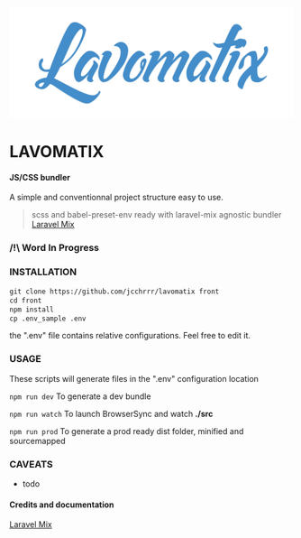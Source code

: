 ![Lavomatix starter kit](./logo.jpg)

# LAVOMATIX

#### JS/CSS bundler
A simple and conventionnal project structure easy to use.
> scss and babel-preset-env ready with laravel-mix agnostic bundler
> [Laravel Mix](https://laravel-mix.com/docs/2.1/installation)

###  /!\ Word In Progress

### INSTALLATION

```
git clone https://github.com/jcchrrr/lavomatix front
cd front
npm install
cp .env_sample .env
```

the ".env" file contains relative configurations. Feel free to edit it.


### USAGE

These scripts will generate files in the ".env" configuration location

```npm run dev``` To generate a dev bundle

```npm run watch``` To launch BrowserSync and watch **./src**

```npm run prod``` To generate a prod ready dist folder, minified and sourcemapped

### CAVEATS

- todo

#### Credits and documentation
[Laravel Mix](https://laravel-mix.com/docs/2.1/installation)